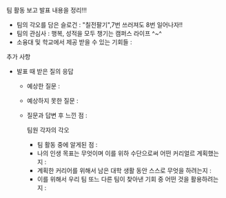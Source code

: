 팀 활동 보고 발표 내용을 정리!!!

- 팀의 각오를 담은 슬로건 : "칠전팔기",7번 쓰러져도 8번 일어나자!!
- 팀의 관심사 : 행복, 성적을 모두 챙기는 캠퍼스 라이프 ^~^
- 소융대 및 학교에서 제공 받을 수 있는 기회들 :

추가 사항

- 발표 때 받은 질의 응답
  - 예상한 질문 : 
  - 예상하지 못한 질문 :  
  - 질문과 답변 후 느낀 점 :

    팀원 각자의 각오
    - 팀 활동 중에 알게된 점 :
    - 나의 인생 목표는 무엇이며 이를 위하 수단으로써 어떤 커리얼르 계획했는지 :
    - 계획한 커리어를 위해서 남은 대학 생활 동안 스스로 무엇을 하려는지 :
    - 이를 위해서 우리 팀 또느 다른 팀이 찾아낸 기회 중 어떤 것을 활용하려는지 :
 
  
